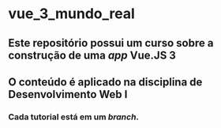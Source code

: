 # vue_3_mundo_real

## Este repositório possui um curso sobre a construção de uma _app_ Vue.JS 3
## O conteúdo é aplicado na disciplina de Desenvolvimento Web I

### Cada tutorial está em um _branch_.


